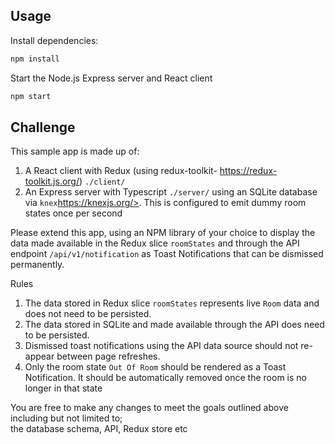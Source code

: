## Usage

  Install dependencies:

```bash
npm install
```

  Start the Node.js Express server and React client

```bash
npm start
```

## Challenge

This sample app is made up of:

1. A React client with Redux (using redux-toolkit- <https://redux-toolkit.js.org/>) `./client/`
2. An Express server with Typescript `./server/` using an SQLite database via `knex`https://knexjs.org/>.
   This is configured to emit dummy room states once per second

Please extend this app, using an NPM library of your choice to display the data made available in the Redux
slice `roomStates` and through the API endpoint `/api/v1/notification` as Toast Notifications that can be
dismissed permanently.

Rules

1. The data stored in Redux slice `roomStates` represents live `Room` data and does not need to be persisted.
2. The data stored in SQLite and made available through the API does need to be persisted.
3. Dismissed toast notifications using the API data source should not re-appear between page refreshes.
4. Only the room state `Out Of Room` should be rendered as a Toast Notification. It should be automatically
   removed once the room is no longer in that state


You are free to make any changes to meet the goals outlined above including but not limited to;  
the database schema, API, Redux store etc
